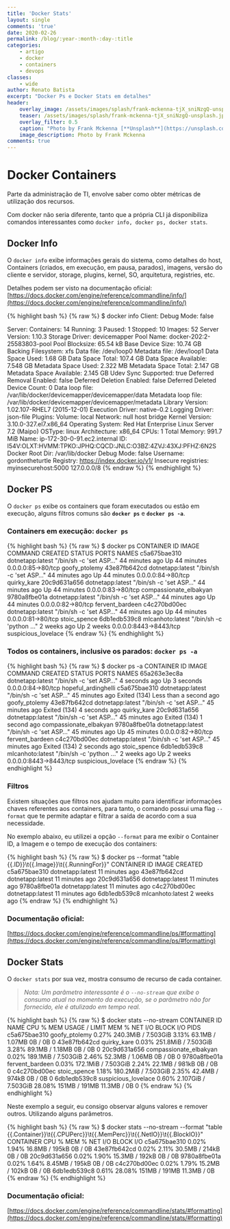 ```yaml
---
title: 'Docker Stats'
layout: single
comments: 'true'
date: 2020-02-26
permalink: /blog/:year-:month-:day-:title
categories: 
    - artigo
    - docker
    - containers
    - devops
classes: 
    - wide
author: Renato Batista
excerpt: "Docker Ps e Docker Stats em detalhes"
header:
    overlay_image: /assets/images/splash/frank-mckenna-tjX_sniNzgQ-unsplash.jpg
    teaser: /assets/images/splash/frank-mckenna-tjX_sniNzgQ-unsplash.jpg
    overlay_filter: 0.5
    caption: "Photo by Frank Mckenna [**Unsplash**](https://unsplash.com/collections/4839205/docker-illustrations)"
    image_description: Photo by Frank Mckenna
comments: true
---
```


# Docker Containers
Parte da administração de TI, envolve saber como obter métricas de utilização dos recursos.

Com docker não seria diferente, tanto que a própria CLI já disponibiliza comandos interessantes como ``docker info, docker ps, docker stats``. 

## Docker Info
O ``docker info``  exibe informações gerais do sistema, como detalhes do host, Containers (criados, em execução, em pausa, parados), imagens, versão do cliente e servidor, storage, plugins, kernel, SO, arquitetura, registries, etc.

Detalhes podem ser visto na documentação oficial: [https://docs.docker.com/engine/reference/commandline/info/](https://docs.docker.com/engine/reference/commandline/info/)

{% highlight bash %}
{% raw %}
$ docker info
Client:
 Debug Mode: false

Server:
 Containers: 14
  Running: 3
  Paused: 1
  Stopped: 10
 Images: 52
 Server Version: 1.10.3
 Storage Driver: devicemapper
  Pool Name: docker-202:2-25583803-pool
  Pool Blocksize: 65.54 kB
  Base Device Size: 10.74 GB
  Backing Filesystem: xfs
  Data file: /dev/loop0
  Metadata file: /dev/loop1
  Data Space Used: 1.68 GB
  Data Space Total: 107.4 GB
  Data Space Available: 7.548 GB
  Metadata Space Used: 2.322 MB
  Metadata Space Total: 2.147 GB
  Metadata Space Available: 2.145 GB
  Udev Sync Supported: true
  Deferred Removal Enabled: false
  Deferred Deletion Enabled: false
  Deferred Deleted Device Count: 0
  Data loop file: /var/lib/docker/devicemapper/devicemapper/data
  Metadata loop file: /var/lib/docker/devicemapper/devicemapper/metadata
  Library Version: 1.02.107-RHEL7 (2015-12-01)
 Execution Driver: native-0.2
 Logging Driver: json-file
 Plugins:
  Volume: local
  Network: null host bridge
 Kernel Version: 3.10.0-327.el7.x86_64
 Operating System: Red Hat Enterprise Linux Server 7.2 (Maipo)
 OSType: linux
 Architecture: x86_64
 CPUs: 1
 Total Memory: 991.7 MiB
 Name: ip-172-30-0-91.ec2.internal
 ID: I54V:OLXT:HVMM:TPKO:JPHQ:CQCD:JNLC:O3BZ:4ZVJ:43XJ:PFHZ:6N2S
 Docker Root Dir: /var/lib/docker
 Debug Mode: false
 Username: gordontheturtle
 Registry: https://index.docker.io/v1/
 Insecure registries:
  myinsecurehost:5000
  127.0.0.0/8
{% endraw %}
{% endhighlight %}

## Docker PS
O ``docker ps`` exibe os containers que foram executados ou estão em execução, alguns filtros comuns são **``docker ps``** e **``docker ps -a``**.

### Containers em execução: ``docker ps``
{% highlight bash %}
{% raw %}
$ docker ps
CONTAINER ID        IMAGE               COMMAND                  CREATED             STATUS              PORTS                    NAMES
c5a675bae310        dotnetapp:latest    "/bin/sh -c 'set ASP…"   44 minutes ago      Up 44 minutes       0.0.0.0:85->80/tcp       goofy_ptolemy
43e87fb642cd        dotnetapp:latest    "/bin/sh -c 'set ASP…"   44 minutes ago      Up 44 minutes       0.0.0.0:84->80/tcp       quirky_kare
20c9d631a656        dotnetapp:latest    "/bin/sh -c 'set ASP…"   44 minutes ago      Up 44 minutes       0.0.0.0:83->80/tcp       compassionate_elbakyan
9780a8fbe01a        dotnetapp:latest    "/bin/sh -c 'set ASP…"   44 minutes ago      Up 44 minutes       0.0.0.0:82->80/tcp       fervent_bardeen
c4c270bd00ec        dotnetapp:latest    "/bin/sh -c 'set ASP…"   44 minutes ago      Up 44 minutes       0.0.0.0:81->80/tcp       stoic_spence
6db1edb539c8        mlcanhoto:latest    "/bin/sh -c 'python …"   2 weeks ago         Up 2 weeks          0.0.0.0:8443->8443/tcp   suspicious_lovelace
{% endraw %}
{% endhighlight %}

### Todos os containers, inclusive os parados: ``docker ps -a``

{% highlight bash %}
{% raw %}
$ docker ps -a
CONTAINER ID        IMAGE               COMMAND                  CREATED             STATUS                                PORTS                    NAMES
65a263e3ec8a        dotnetapp:latest    "/bin/sh -c 'set ASP…"   4 seconds ago       Up 3 seconds                          0.0.0.0:84->80/tcp       hopeful_ardinghelli
c5a675bae310        dotnetapp:latest    "/bin/sh -c 'set ASP…"   45 minutes ago      Exited (134) Less than a second ago                            goofy_ptolemy
43e87fb642cd        dotnetapp:latest    "/bin/sh -c 'set ASP…"   45 minutes ago      Exited (134) 4 seconds ago                                     quirky_kare
20c9d631a656        dotnetapp:latest    "/bin/sh -c 'set ASP…"   45 minutes ago      Exited (134) 1 second ago                                      compassionate_elbakyan
9780a8fbe01a        dotnetapp:latest    "/bin/sh -c 'set ASP…"   45 minutes ago      Up 45 minutes                         0.0.0.0:82->80/tcp       fervent_bardeen
c4c270bd00ec        dotnetapp:latest    "/bin/sh -c 'set ASP…"   45 minutes ago      Exited (134) 2 seconds ago                                     stoic_spence
6db1edb539c8        mlcanhoto:latest    "/bin/sh -c 'python …"   2 weeks ago         Up 2 weeks                            0.0.0.0:8443->8443/tcp   suspicious_lovelace
{% endraw %}
{% endhighlight %}

### Filtros
Existem situações que filtros nos ajudam muito para identificar informações chaves referentes aos containers, para tanto, o comando possui uma flag ``--format`` que te permite adaptar e filtrar a saída de acordo com a sua necessidade.

No exemplo abaixo, eu utilizei a opção ``--format`` para me exibir o Container ID, a Imagem e o tempo de execução dos containers:

{% highlight bash %}
{% raw %}
$ docker ps --format "table {{.ID}}\t{{.Image}}\t{{.RunningFor}}"
CONTAINER ID        IMAGE               CREATED
c5a675bae310        dotnetapp:latest    11 minutes ago
43e87fb642cd        dotnetapp:latest    11 minutes ago
20c9d631a656        dotnetapp:latest    11 minutes ago
9780a8fbe01a        dotnetapp:latest    11 minutes ago
c4c270bd00ec        dotnetapp:latest    11 minutes ago
6db1edb539c8        mlcanhoto:latest    2 weeks ago
{% endraw %}
{% endhighlight %}

### Documentação oficial:
[https://docs.docker.com/engine/reference/commandline/ps/#formatting](https://docs.docker.com/engine/reference/commandline/ps/#formatting)

## Docker Stats
O ``docker stats`` por sua vez, mostra consumo de recurso de cada container. 

> *Nota: Um parâmetro interessante é o ``--no-stream`` que exibe o consumo atual no momento da execução, se o parâmetro não for fornecido, ele é atulizado em tempo real.*

{% highlight bash %}
{% raw %}
$ docker stats --no-stream
CONTAINER ID        NAME                     CPU %               MEM USAGE / LIMIT     MEM %               NET I/O             BLOCK I/O           PIDS
c5a675bae310        goofy_ptolemy            0.27%               240.3MiB / 7.503GiB   3.13%               63.1MB / 1.07MB     0B / 0B             0
43e87fb642cd        quirky_kare              0.03%               251.8MiB / 7.503GiB   3.28%               89.1MB / 1.18MB     0B / 0B             0
20c9d631a656        compassionate_elbakyan   0.02%               189.1MiB / 7.503GiB   2.46%               52.3MB / 1.06MB     0B / 0B             0
9780a8fbe01a        fervent_bardeen          0.03%               172.1MiB / 7.503GiB   2.24%               22.1MB / 981kB      0B / 0B             0
c4c270bd00ec        stoic_spence             1.18%               180.2MiB / 7.503GiB   2.35%               42.4MB / 974kB      0B / 0B             0
6db1edb539c8        suspicious_lovelace      0.60%               2.107GiB / 7.503GiB   28.08%              151MB / 191MB       11.3MB / 0B         0
{% endraw %}
{% endhighlight %}

Neste exemplo a seguir, eu consigo observar alguns valores e remover outros. Utilizando alguns parâmetros.

{% highlight bash %}
{% raw %}
$ docker stats --no-stream --format "table {{.Container}}\t{{.CPUPerc}}\t{{.MemPerc}}\t{{.NetIO}}\t{{.BlockIO}}"
CONTAINER           CPU %               MEM %               NET I/O             BLOCK I/O
c5a675bae310        0.02%               1.94%               16.8MB / 195kB      0B / 0B
43e87fb642cd        0.02%               2.11%               30.5MB / 214kB      0B / 0B
20c9d631a656        0.02%               1.90%               15.3MB / 192kB      0B / 0B
9780a8fbe01a        0.02%               1.64%               8.45MB / 195kB      0B / 0B
c4c270bd00ec        0.02%               1.79%               15.2MB / 102kB      0B / 0B
6db1edb539c8        0.61%               28.08%              151MB / 191MB       11.3MB / 0B
{% endraw %}
{% endhighlight %}

### Documentação oficial:
[https://docs.docker.com/engine/reference/commandline/stats/#formatting](https://docs.docker.com/engine/reference/commandline/stats/#formatting)